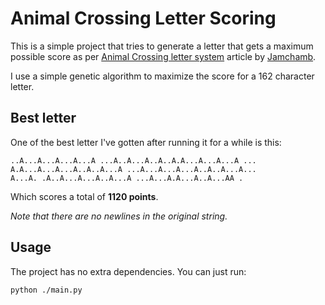 # Animal Crossing Letter Scoring

This is a simple project that tries to generate a letter that gets a maximum possible score as per [Animal Crossing letter system](!https://jamchamb.net/projects/animal-crossing-letters) article by [Jamchamb](!https://github.com/jamchamb).

I use a simple genetic algorithm to maximize the score for a 162 character letter.
 

## Best letter
One of the best letter I've gotten after running it for a while is this:
```
..A...A...A...A...A ...A..A...A..A..A.A...A...A...A ...
A.A...A...A...A..A..A...A ...A...A...A...A..A..A...A...
A...A. .A..A...A...A..A...A ...A...A.A...A..A...AA .
```
Which scores a total of **1120 points**.

*Note that there are no newlines in the original string.*
## Usage
The project has no extra dependencies. You can just run:
```bash
python ./main.py
```